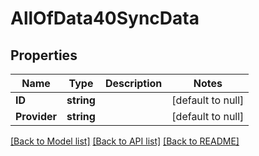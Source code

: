 # AllOfData40SyncData

## Properties
Name | Type | Description | Notes
------------ | ------------- | ------------- | -------------
**ID** | **string** |  | [default to null]
**Provider** | **string** |  | [default to null]

[[Back to Model list]](../README.md#documentation-for-models) [[Back to API list]](../README.md#documentation-for-api-endpoints) [[Back to README]](../README.md)

